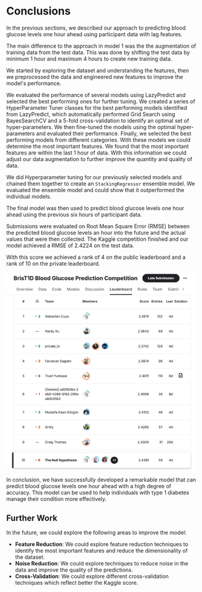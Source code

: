 # Conclusions

In the previous sections, we described our approach to predicting blood glucose levels one hour ahead using participant data with lag features.

The main difference to the approach in model 1 was the the augmentation of training data from the test data.
This was done by shifting the test data by minimum 1 hour and maximum 4 hours to create new training data.

We started by exploring the dataset and understanding the features, then we preprocessed the data and engineered new features to improve the model's performance.

We evaluated the performance of several models using LazyPredict and selected the best performing ones for further tuning. We created a series of HyperParameter Tuner classes for
the best performing models identified from LazyPredict, which automatically performed Grid Search using BayesSearchCV and a 5-fold cross-validation to identify an optimal set of
hyper-parameters. We then fine-tuned the models using the optimal hyper-parameters and evaluated their performance. Finally, we selected the best performing models from different
categories.
With these models we could determine the most important features. We found that the most important features are within the last 1 hour of data.
With this information we could adjust our data augmentation to further improve the quantity and quality of data.

We did Hyperparameter tuning for our previously selected models and chained them together to create an `StackingRegressor` ensemble model.
We evaluated the ensemble model and could show that it outperformed the individual models.

The final model was then used to predict blood glucose levels one hour ahead using the previous six hours of participant data.

Submissions were evaluated on Root Mean Square Error (RMSE) between the predicted blood glucose levels an hour into the future and the actual values that were then collected.
The Kaggle competition finished and our model achieved a RMSE of 2.4224 on the test data.

With this score we achieved a rank of 4 on the public leaderboard and a rank of 10 on the private leaderboard.

![img.png](../../../figures/kaggle-leaderboard-private-score.png)

In conclusion, we have successfully developed a remarkable model that can predict blood glucose levels one hour ahead with a high degree of accuracy. This model can be used to help
individuals with type 1 diabetes manage their condition more effectively.

## Further Work

In the future, we could explore the following areas to improve the model:

- **Feature Reduction**: We could explore feature reduction techniques to identify the most important features and reduce the dimensionality of the dataset.
- **Noise Reduction**: We could explore techniques to reduce noise in the data and improve the quality of the predictions.
- **Cross-Validation**: We could explore different cross-validation techniques which reflect better the Kaggle score.
